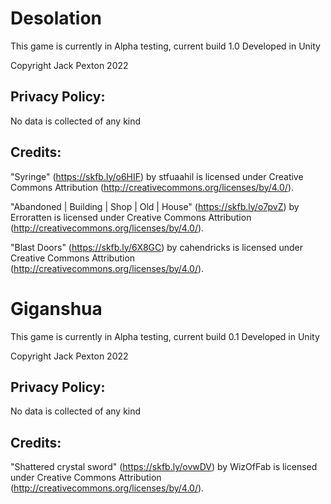 # Desolation

This game is currently in Alpha testing, current build 1.0
Developed in Unity

Copyright Jack Pexton 2022

## Privacy Policy:

No data is collected of any kind

## Credits:

"Syringe" (https://skfb.ly/o6HIF) by stfuaahil is licensed under Creative Commons Attribution (http://creativecommons.org/licenses/by/4.0/).

"Abandoned | Building | Shop | Old | House" (https://skfb.ly/o7pvZ) by Erroratten is licensed under Creative Commons Attribution (http://creativecommons.org/licenses/by/4.0/).

"Blast Doors" (https://skfb.ly/6X8GC) by cahendricks is licensed under Creative Commons Attribution (http://creativecommons.org/licenses/by/4.0/).

# Giganshua

This game is currently in Alpha testing, current build 0.1
Developed in Unity

Copyright Jack Pexton 2022

## Privacy Policy:

No data is collected of any kind

## Credits:

"Shattered crystal sword" (https://skfb.ly/ovwDV) by WizOfFab is licensed under Creative Commons Attribution (http://creativecommons.org/licenses/by/4.0/).
